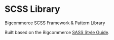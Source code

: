 SCSS Library
============

Bigcommerce SCSS Framework &amp; Pattern Library

Built based on the Bigcommerce [SASS Style Guide](https://github.com/bigcommerce-labs/sass-style-guide).